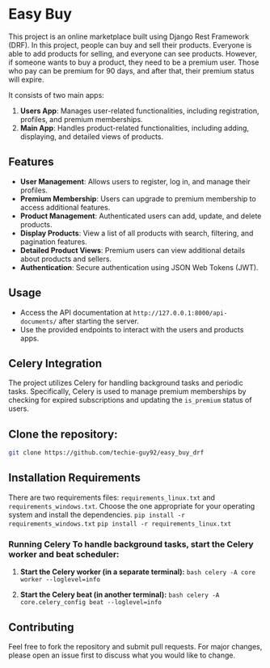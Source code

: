 # Easy Buy

This project is an online marketplace built using Django Rest Framework (DRF). In this project, people can buy and sell their products. Everyone is able to add products for selling, and everyone can see products. However, if someone wants to buy a product, they need to be a premium user. Those who pay can be premium for 90 days, and after that, their premium status will expire.

It consists of two main apps:

1. **Users App**: Manages user-related functionalities, including registration, profiles, and premium memberships.
2. **Main App**: Handles product-related functionalities, including adding, displaying, and detailed views of products.

## Features

- **User Management**: Allows users to register, log in, and manage their profiles.
- **Premium Membership**: Users can upgrade to premium membership to access additional features.
- **Product Management**: Authenticated users can add, update, and delete products.
- **Display Products**: View a list of all products with search, filtering, and pagination features.
- **Detailed Product Views**: Premium users can view additional details about products and sellers.
- **Authentication**: Secure authentication using JSON Web Tokens (JWT).

## Usage

- Access the API documentation at `http://127.0.0.1:8000/api-documents/` after starting the server.
- Use the provided endpoints to interact with the users and products apps.

## Celery Integration

The project utilizes Celery for handling background tasks and periodic tasks. Specifically, Celery is used to manage premium memberships by checking for expired subscriptions and updating the `is_premium` status of users.

## Clone the repository:

```bash
git clone https://github.com/techie-guy92/easy_buy_drf
```

## Installation Requirements

There are two requirements files: `requirements_linux.txt` and `requirements_windows.txt`.
Choose the one appropriate for your operating system and install the dependencies.
`pip install -r requirements_windows.txt`
`pip install -r requirements_linux.txt`

### Running Celery To handle background tasks, start the Celery worker and beat scheduler:

1. **Start the Celery worker (in a separate terminal):**
   `bash celery -A core worker --loglevel=info `

2. **Start the Celery beat (in another terminal):**
   `bash celery -A core.celery_config beat --loglevel=info `

## Contributing

Feel free to fork the repository and submit pull requests.
For major changes, please open an issue first to discuss what you would like to change.
